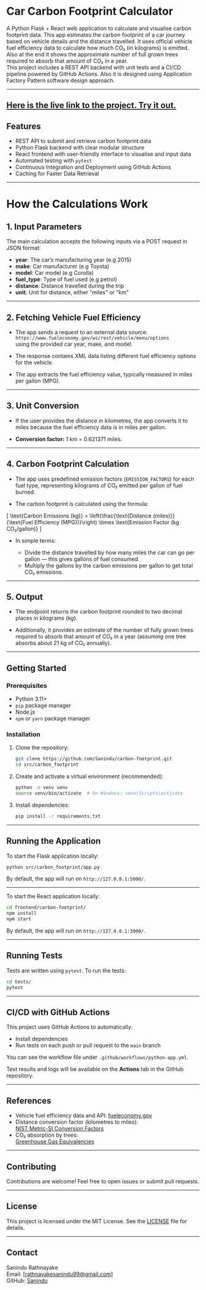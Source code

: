 # Car Carbon Footprint Calculator

A Python Flask + React web application to calculate and visualise carbon footprint data.
This app estimates the carbon footprint of a car journey based on vehicle details and the distance travelled. It uses official vehicle fuel efficiency data to calculate how much CO₂ (in kilograms) is emitted. Also at the end it shows the approximate number of full grown trees required to absorb that amount of CO₂ in a year.  
This project includes a REST API backend with unit tests and a CI/CD pipeline powered by GitHub Actions. Also it is designed using Application Factory Pattern software design approach.

---
[Here is the live link to the project. Try it out.](https://carbonfootprint.sanindu.co.uk/)
---

## Features

- REST API to submit and retrieve carbon footprint data
- Python Flask backend with clear modular structure
- React frontend with user-friendly interface to visualise and input data
- Automated testing with `pytest`
- Continuous Integration and Deployment using GitHub Actions
- Caching for Faster Data Retrieval

---
# How the Calculations Work

## 1. Input Parameters

The main calculation accepts the following inputs via a POST request in JSON format:

- **year**: The car’s manufacturing year (e.g 2015)  
- **make**: Car manufacturer (e.g Toyota)  
- **model**: Car model (e.g Corolla)  
- **fuel_type**: Type of fuel used (e.g petrol)  
- **distance**: Distance travelled during the trip  
- **unit**: Unit for distance, either "miles" or "km"

---

## 2. Fetching Vehicle Fuel Efficiency

- The app sends a request to an external data source:  
  `https://www.fueleconomy.gov/ws/rest/vehicle/menu/options`  
  using the provided car year, make, and model.  

- The response contains XML data listing different fuel efficiency options for the vehicle.  

- The app extracts the fuel efficiency value, typically measured in miles per gallon (MPG).

---

## 3. Unit Conversion

- If the user provides the distance in kilometres, the app converts it to miles because the fuel efficiency data is in miles per gallon.  

- **Conversion factor:** 1 km = 0.621371 miles.

---

## 4. Carbon Footprint Calculation

- The app uses predefined emission factors (`EMISSION_FACTORS`) for each fuel type, representing kilograms of CO₂ emitted per gallon of fuel burned.  

- The carbon footprint is calculated using the formula:

\[
\text{Carbon Emissions (kg)} = \left(\frac{\text{Distance (miles)}}{\text{Fuel Efficiency (MPG)}}\right) \times \text{Emission Factor (kg CO₂/gallon)}
\]

- In simple terms:  

  - Divide the distance travelled by how many miles the car can go per gallon — this gives gallons of fuel consumed.  
  - Multiply the gallons by the carbon emissions per gallon to get total CO₂ emissions.

---

## 5. Output

- The endpoint returns the carbon footprint rounded to two decimal places in kilograms (kg).  

- Additionally, it provides an estimate of the number of fully grown trees required to absorb that amount of CO₂ in a year (assuming one tree absorbs about 21 kg of CO₂ annually).
---
## Getting Started

### Prerequisites

- Python 3.11+
- `pip` package manager
- Node.js 
- `npm` or `yarn` package manager
### Installation

1. Clone the repository:

   ```bash
   git clone https://github.com/Sanindu/carbon-footprint.git
   cd src/carbon_footprint
   ```

2. Create and activate a virtual environment (recommended):

   ```bash
   python -m venv venv
   source venv/bin/activate  # On Windows: venv\Scripts\activate
   ```

3. Install dependencies:

   ```bash
   pip install -r requirements.txt
   ```

---

## Running the Application

To start the Flask application locally:

```bash
python src/carbon_footprint/app.py
```

By default, the app will run on `http://127.0.0.1:5000/`.

---

To start the React application locally:

```bash
cd frontend/carbon-footprint/
npm install
npm start
```

By default, the app will run on `http://127.0.0.1:3000/`.

---

## Running Tests

Tests are written using `pytest`. To run the tests:

```bash
cd tests/
pytest
```

---

## CI/CD with GitHub Actions

This project uses GitHub Actions to automatically:

- Install dependencies
- Run tests on each push or pull request to the `main` branch

You can see the workflow file under `.github/workflows/python-app.yml`.

Test results and logs will be available on the **Actions** tab in the GitHub repository.

---
## References

- Vehicle fuel efficiency data and API: [fueleconomy.gov](https://www.fueleconomy.gov/ws/rest/vehicle/menu/options) 
- Distance conversion factor (kilometres to miles):  
  [NIST Metric-SI Conversion Factors](https://www.unitconverters.net/length/km-to-miles.htm)  
- CO₂ absorption by trees:  
  [Greenhouse Gas Equivalencies](https://www.viessmann.co.uk/en/heating-advice/boilers/how-much-co2-does-tree-absorb.html)

---
## Contributing

Contributions are welcome! Feel free to open issues or submit pull requests.

---

## License

This project is licensed under the MIT License. See the [LICENSE](LICENSE) file for details.

---

## Contact

Sanindu Rathnayake  
Email: [rathnayakesanindu99@gmail.com]  
GitHub: [Sanindu](https://github.com/Sanindu)  
